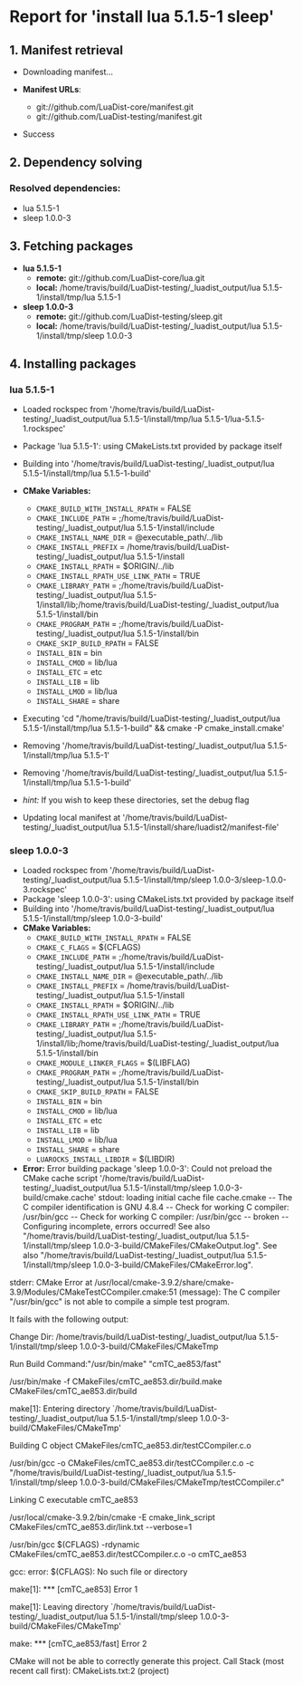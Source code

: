# Report for 'install lua 5.1.5-1 sleep'


## 1. Manifest retrieval

- Downloading manifest...

- **Manifest URLs**:
    - git://github.com/LuaDist-core/manifest.git
    - git://github.com/LuaDist-testing/manifest.git
- Success

## 2. Dependency solving


### Resolved dependencies:
- lua 5.1.5-1
- sleep 1.0.0-3

## 3. Fetching packages

- **lua 5.1.5-1**
    - **remote:** git://github.com/LuaDist-core/lua.git
    - **local:** /home/travis/build/LuaDist-testing/_luadist_output/lua 5.1.5-1/install/tmp/lua 5.1.5-1
- **sleep 1.0.0-3**
    - **remote:** git://github.com/LuaDist-testing/sleep.git
    - **local:** /home/travis/build/LuaDist-testing/_luadist_output/lua 5.1.5-1/install/tmp/sleep 1.0.0-3

## 4. Installing packages


### lua 5.1.5-1
- Loaded rockspec from '/home/travis/build/LuaDist-testing/_luadist_output/lua 5.1.5-1/install/tmp/lua 5.1.5-1/lua-5.1.5-1.rockspec'
- Package 'lua 5.1.5-1': using CMakeLists.txt provided by package itself
- Building into '/home/travis/build/LuaDist-testing/_luadist_output/lua 5.1.5-1/install/tmp/lua 5.1.5-1-build'
- **CMake Variables:**
    - `CMAKE_BUILD_WITH_INSTALL_RPATH` = FALSE
    - `CMAKE_INCLUDE_PATH` = ;/home/travis/build/LuaDist-testing/_luadist_output/lua 5.1.5-1/install/include
    - `CMAKE_INSTALL_NAME_DIR` = @executable_path/../lib
    - `CMAKE_INSTALL_PREFIX` = /home/travis/build/LuaDist-testing/_luadist_output/lua 5.1.5-1/install
    - `CMAKE_INSTALL_RPATH` = $ORIGIN/../lib
    - `CMAKE_INSTALL_RPATH_USE_LINK_PATH` = TRUE
    - `CMAKE_LIBRARY_PATH` = ;/home/travis/build/LuaDist-testing/_luadist_output/lua 5.1.5-1/install/lib;/home/travis/build/LuaDist-testing/_luadist_output/lua 5.1.5-1/install/bin
    - `CMAKE_PROGRAM_PATH` = ;/home/travis/build/LuaDist-testing/_luadist_output/lua 5.1.5-1/install/bin
    - `CMAKE_SKIP_BUILD_RPATH` = FALSE
    - `INSTALL_BIN` = bin
    - `INSTALL_CMOD` = lib/lua
    - `INSTALL_ETC` = etc
    - `INSTALL_LIB` = lib
    - `INSTALL_LMOD` = lib/lua
    - `INSTALL_SHARE` = share
- Executing 'cd "/home/travis/build/LuaDist-testing/_luadist_output/lua 5.1.5-1/install/tmp/lua 5.1.5-1-build" && cmake -P cmake_install.cmake'
- Removing '/home/travis/build/LuaDist-testing/_luadist_output/lua 5.1.5-1/install/tmp/lua 5.1.5-1'
- Removing '/home/travis/build/LuaDist-testing/_luadist_output/lua 5.1.5-1/install/tmp/lua 5.1.5-1-build'

- *hint:* If you wish to keep these directories, set the debug flag
- Updating local manifest at '/home/travis/build/LuaDist-testing/_luadist_output/lua 5.1.5-1/install/share/luadist2/manifest-file'

### sleep 1.0.0-3
- Loaded rockspec from '/home/travis/build/LuaDist-testing/_luadist_output/lua 5.1.5-1/install/tmp/sleep 1.0.0-3/sleep-1.0.0-3.rockspec'
- Package 'sleep 1.0.0-3': using CMakeLists.txt provided by package itself
- Building into '/home/travis/build/LuaDist-testing/_luadist_output/lua 5.1.5-1/install/tmp/sleep 1.0.0-3-build'
- **CMake Variables:**
    - `CMAKE_BUILD_WITH_INSTALL_RPATH` = FALSE
    - `CMAKE_C_FLAGS` = $(CFLAGS)
    - `CMAKE_INCLUDE_PATH` = ;/home/travis/build/LuaDist-testing/_luadist_output/lua 5.1.5-1/install/include
    - `CMAKE_INSTALL_NAME_DIR` = @executable_path/../lib
    - `CMAKE_INSTALL_PREFIX` = /home/travis/build/LuaDist-testing/_luadist_output/lua 5.1.5-1/install
    - `CMAKE_INSTALL_RPATH` = $ORIGIN/../lib
    - `CMAKE_INSTALL_RPATH_USE_LINK_PATH` = TRUE
    - `CMAKE_LIBRARY_PATH` = ;/home/travis/build/LuaDist-testing/_luadist_output/lua 5.1.5-1/install/lib;/home/travis/build/LuaDist-testing/_luadist_output/lua 5.1.5-1/install/bin
    - `CMAKE_MODULE_LINKER_FLAGS` = $(LIBFLAG)
    - `CMAKE_PROGRAM_PATH` = ;/home/travis/build/LuaDist-testing/_luadist_output/lua 5.1.5-1/install/bin
    - `CMAKE_SKIP_BUILD_RPATH` = FALSE
    - `INSTALL_BIN` = bin
    - `INSTALL_CMOD` = lib/lua
    - `INSTALL_ETC` = etc
    - `INSTALL_LIB` = lib
    - `INSTALL_LMOD` = lib/lua
    - `INSTALL_SHARE` = share
    - `LUAROCKS_INSTALL_LIBDIR` = $(LIBDIR)
- **Error:** Error building package 'sleep 1.0.0-3': Could not preload the CMake cache script '/home/travis/build/LuaDist-testing/_luadist_output/lua 5.1.5-1/install/tmp/sleep 1.0.0-3-build/cmake.cache'
stdout:
loading initial cache file cache.cmake
-- The C compiler identification is GNU 4.8.4
-- Check for working C compiler: /usr/bin/gcc
-- Check for working C compiler: /usr/bin/gcc -- broken
-- Configuring incomplete, errors occurred!
See also "/home/travis/build/LuaDist-testing/_luadist_output/lua 5.1.5-1/install/tmp/sleep 1.0.0-3-build/CMakeFiles/CMakeOutput.log".
See also "/home/travis/build/LuaDist-testing/_luadist_output/lua 5.1.5-1/install/tmp/sleep 1.0.0-3-build/CMakeFiles/CMakeError.log".

stderr:
CMake Error at /usr/local/cmake-3.9.2/share/cmake-3.9/Modules/CMakeTestCCompiler.cmake:51 (message):
  The C compiler "/usr/bin/gcc" is not able to compile a simple test program.

  It fails with the following output:

   Change Dir: /home/travis/build/LuaDist-testing/_luadist_output/lua 5.1.5-1/install/tmp/sleep 1.0.0-3-build/CMakeFiles/CMakeTmp

  

  Run Build Command:"/usr/bin/make" "cmTC_ae853/fast"

  /usr/bin/make -f CMakeFiles/cmTC_ae853.dir/build.make
  CMakeFiles/cmTC_ae853.dir/build

  make[1]: Entering directory
  `/home/travis/build/LuaDist-testing/_luadist_output/lua
  5.1.5-1/install/tmp/sleep 1.0.0-3-build/CMakeFiles/CMakeTmp'

  Building C object CMakeFiles/cmTC_ae853.dir/testCCompiler.c.o

  /usr/bin/gcc -o CMakeFiles/cmTC_ae853.dir/testCCompiler.c.o -c
  "/home/travis/build/LuaDist-testing/_luadist_output/lua
  5.1.5-1/install/tmp/sleep
  1.0.0-3-build/CMakeFiles/CMakeTmp/testCCompiler.c"

  Linking C executable cmTC_ae853

  /usr/local/cmake-3.9.2/bin/cmake -E cmake_link_script
  CMakeFiles/cmTC_ae853.dir/link.txt --verbose=1

  /usr/bin/gcc $(CFLAGS) -rdynamic
  CMakeFiles/cmTC_ae853.dir/testCCompiler.c.o -o cmTC_ae853

  gcc: error: $(CFLAGS): No such file or directory

  make[1]: *** [cmTC_ae853] Error 1

  make[1]: Leaving directory
  `/home/travis/build/LuaDist-testing/_luadist_output/lua
  5.1.5-1/install/tmp/sleep 1.0.0-3-build/CMakeFiles/CMakeTmp'

  make: *** [cmTC_ae853/fast] Error 2

  

  

  CMake will not be able to correctly generate this project.
Call Stack (most recent call first):
  CMakeLists.txt:2 (project)



